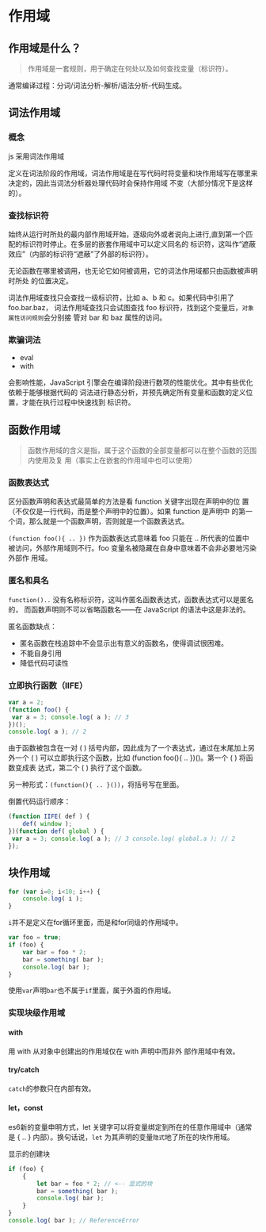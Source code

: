 # 作用域

## 作用域是什么？

> 作用域是一套规则，用于确定在何处以及如何查找变量（标识符）。

通常编译过程：分词/词法分析-解析/语法分析-代码生成。

## 词法作用域

### 概念

js 采用词法作用域

定义在词法阶段的作用域，词法作用域是在写代码时将变量和块作用域写在哪里来决定的，因此当词法分析器处理代码时会保持作用域 不变（大部分情况下是这样的）。

### 查找标识符

始终从运行时所处的最内部作用域开始，逐级向外或者说向上进行,直到第一个匹配的标识符时停止。在多层的嵌套作用域中可以定义同名的 标识符，这叫作“遮蔽效应”（内部的标识符“遮蔽”了外部的标识符）。

无论函数在哪里被调用，也无论它如何被调用，它的词法作用域都只由函数被声明时所处 的位置决定。

词法作用域查找只会查找一级标识符，比如 a、b 和 c。如果代码中引用了 foo.bar.baz， 词法作用域查找只会试图查找 foo 标识符，找到这个变量后，`对象属性访问规则`会分别接 管对 bar 和 baz 属性的访问。

### 欺骗词法

- eval
- with

会影响性能，JavaScript 引擎会在编译阶段进行数项的性能优化。其中有些优化依赖于能够根据代码的 词法进行静态分析，并预先确定所有变量和函数的定义位置，才能在执行过程中快速找到 标识符。

## 函数作用域

> 函数作用域的含义是指，属于这个函数的全部变量都可以在整个函数的范围内使用及复 用（事实上在嵌套的作用域中也可以使用）

### 函数表达式

区分函数声明和表达式最简单的方法是看 function 关键字出现在声明中的位 置（不仅仅是一行代码，而是整个声明中的位置）。如果 function 是声明中 的第一个词，那么就是一个函数声明，否则就是一个函数表达式。

```(function foo(){ .. })``` 作为函数表达式意味着 foo 只能在 .. 所代表的位置中 被访问，外部作用域则不行。foo 变量名被隐藏在自身中意味着不会非必要地污染外部作 用域。

### 匿名和具名

```function()..``` 没有名称标识符，这叫作匿名函数表达式，函数表达式可以是匿名的， 而函数声明则不可以省略函数名——在 JavaScript 的语法中这是非法的。

匿名函数缺点：

- 匿名函数在栈追踪中不会显示出有意义的函数名，使得调试很困难。
- 不能自身引用
- 降低代码可读性

### 立即执行函数（IIFE）

```javascript
var a = 2; 
(function foo() {
 var a = 3; console.log( a ); // 3
})(); 
console.log( a ); // 2
```

由于函数被包含在一对 ( ) 括号内部，因此成为了一个表达式，通过在末尾加上另外一个 ( ) 可以立即执行这个函数，比如 (function foo(){ .. })()。第一个 ( ) 将函数变成表 达式，第二个 ( ) 执行了这个函数。

另一种形式：```(function(){ .. }())```，将括号写在里面。

倒置代码运行顺序：

```javascript
(function IIFE( def ) { 
    def( window );
})(function def( global ) {
 var a = 3; console.log( a ); // 3 console.log( global.a ); // 2
});
```

## 块作用域

```javascript
for (var i=0; i<10; i++) { 
    console.log( i );
}
```

`i`并不是定义在for循环里面，而是和for同级的作用域中。

```javascript
var foo = true;
if (foo) { 
    var bar = foo * 2; 
    bar = something( bar ); 
    console.log( bar );
}
```

使用`var`声明`bar`也不属于`if`里面，属于外面的作用域。

### 实现块级作用域

#### with

用 with 从对象中创建出的作用域仅在 with 声明中而非外 部作用域中有效。

#### try/catch

`catch`的参数只在内部有效。

#### let，const

es6新的变量申明方式，let 关键字可以将变量绑定到所在的任意作用域中（通常是 { .. } 内部）。换句话说，`let` 为其声明的变量`隐式`地了所在的块作用域。

显示的创建块

```js
if (foo) { 
    { 
        let bar = foo * 2; // <-- 显式的块
        bar = something( bar ); 
        console.log( bar );
    }
} 
console.log( bar ); // ReferenceError
```
